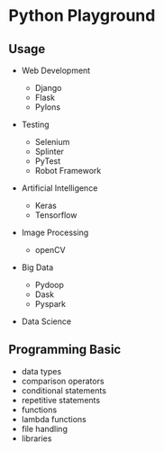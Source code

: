 # Python Playground

## Usage

- Web Development
    - Django
    - Flask
    - Pylons

- Testing
    - Selenium
    - Splinter
    - PyTest
    - Robot Framework

- Artificial Intelligence
    - Keras
    - Tensorflow

- Image Processing
    - openCV

- Big Data
    - Pydoop
    - Dask
    - Pyspark

- Data Science

## Programming Basic

- data types
- comparison operators
- conditional statements
- repetitive statements
- functions
- lambda functions
- file handling
- libraries